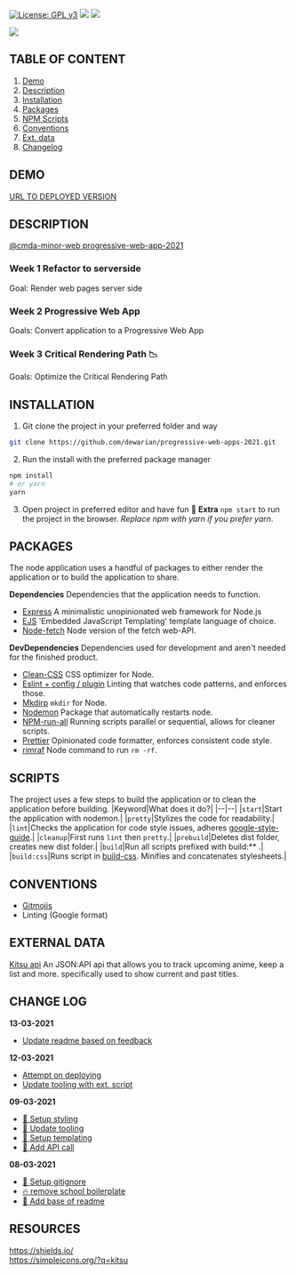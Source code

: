 [![License: GPL v3](https://img.shields.io/badge/License-GPLv3-blue.svg?style=flat-square)](https://www.gnu.org/licenses/gpl-3.0) [![](https://img.shields.io/badge/gitmoji-%20😜%20😍-FFDD67.svg?style=flat-square)](https://gitmoji.dev) [![](https://img.shields.io/badge/KITSU-hello-orange?style=flat-square&logo=Kitsu)](https://kitsu.docs.apiary.io/#)

![](https://miro.medium.com/max/2800/1*K_GsJOj3T2ATvSVtT-YWEA.png)

## TABLE OF CONTENT

1. [Demo](#demo)
1. [Description](#description)
1. [Installation](#installation)
1. [Packages](#packages)
1. [NPM Scripts](#scripts)
1. [Conventions](#conventions)
1. [Ext. data](#external-data)
1. [Changelog](#change-log)

## DEMO

[URL TO DEPLOYED VERSION](#)

## DESCRIPTION

[@cmda-minor-web progressive-web-app-2021](https://github.com/cmda-minor-web/progressive-web-apps-2021)

### Week 1 Refactor to serverside

Goal: Render web pages server side

### Week 2 Progressive Web App

Goals: Convert application to a Progressive Web App

### Week 3 Critical Rendering Path 📉

Goals: Optimize the Critical Rendering Path

## INSTALLATION

1. Git clone the project in your preferred folder and way

```ZSH
git clone https://github.com/dewarian/progressive-web-apps-2021.git
```

2. Run the install with the preferred package manager

```ZSH
npm install
# or yarn
yarn
```

3. Open project in preferred editor and have fun 🎉
   **Extra** `npm start` to run the project in the browser.
   _Replace npm with yarn if you prefer yarn_.

## PACKAGES

The node application uses a handful of packages to either render the application or to build the application to share.

**Dependencies**
Dependencies that the application needs to function.

- [Express](http://expressjs.com/) A minimalistic unopinionated web framework for Node.js
- [EJS](https://ejs.co/) 'Embedded JavaScript Templating' template language of choice.
- [Node-fetch]() Node version of the fetch web-API.

**DevDependencies**
Dependencies used for development and aren't needed for the finished product.

- [Clean-CSS](https://www.npmjs.com/package/clean-css) CSS optimizer for Node.
- [Eslint + config / plugin](https://github.com/eslint/eslint) Linting that watches code patterns, and enforces those.
- [Mkdirp](https://www.npmjs.com/package/mkdirp) `mkdir` for Node.
- [Nodemon](https://www.npmjs.com/package/nodemon) Package that automatically restarts node.
- [NPM-run-all](https://www.npmjs.com/package/npm-run-all) Running scripts parallel or sequential, allows for cleaner scripts.
- [Prettier](https://github.com/prettier/prettier) Opinionated code formatter, enforces consistent code style.
- [rimraf](https://www.npmjs.com/package/rimraf) Node command to run `rm -rf`.

## SCRIPTS

The project uses a few steps to build the application or to clean the application before building.
|Keyword|What does it do?|
|--|--|
|`start`|Start the application with nodemon.|
|`pretty`|Stylizes the code for readability.|
|`lint`|Checks the application for code style issues, adheres [google-style-guide](https://google.github.io/styleguide/jsguide.html).|
|`cleanup`|First runs `lint` then `pretty`.|
|`prebuild`|Deletes dist folder, creates new dist folder.|
|`build`|Run all scripts prefixed with build:\*\* .|
|`build:css`|Runs script in [build-css](https://github.com/dewarian/progressive-web-apps-2021/blob/master/scripts/build-css.js). Minifies and concatenates stylesheets.|

## CONVENTIONS

- [Gitmojis](https://gitmoji.dev/)
- Linting (Google format)

## EXTERNAL DATA

[Kitsu api](https://kitsu.docs.apiary.io/) An JSON:API api that allows you to track upcoming anime, keep a list and more. specifically used to show current and past titles.

## CHANGE LOG

**13-03-2021**

- [Update readme based on feedback]()

**12-03-2021**

- [Attempt on deploying]()
- [Update tooling with ext. script]()

**09-03-2021**

- [:lipstick: Setup styling]()
- [:wrench: Update tooling]()
- [:bento: Setup templating]()
- [:poop: Add API call]()

**08-03-2021**

- [:see_no_evil: Setup gitignore](https://github.com/dewarian/progressive-web-apps-2021/commit/a53aff9d139808daf73cb38509354b0de364a469)
- [:fire: remove school boilerplate](https://github.com/dewarian/progressive-web-apps-2021/commit/65f5d11e9511ec301fcfb136f176d1e1238c9ed8)
- [:memo: Add base of readme](https://github.com/dewarian/progressive-web-apps-2021/commit/206aa586f8ef8ed85192f86f9017b384c0b34699)

## RESOURCES

https://shields.io/  
https://simpleicons.org/?q=kitsu
